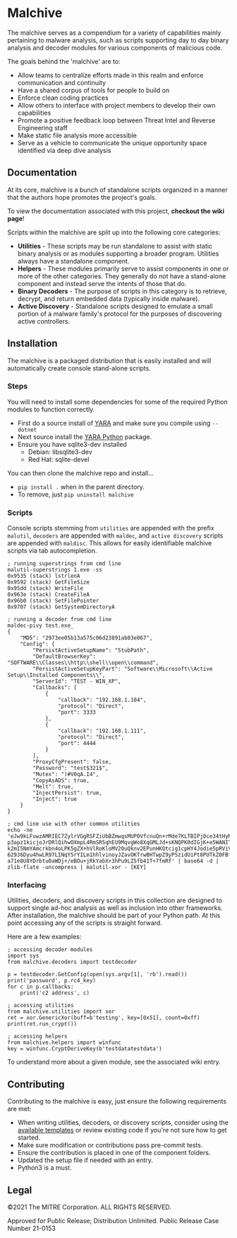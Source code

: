 # Malchive #

The malchive serves as a compendium for a variety of capabilities mainly pertaining to malware analysis, such as scripts supporting day to day binary analysis and decoder modules for various components of malicious code.

The goals behind the 'malchive' are to:
* Allow teams to centralize efforts made in this realm and enforce communication and continuity
* Have a shared corpus of tools for people to build on
* Enforce clean coding practices
* Allow others to interface with project members to develop their own capabilities
* Promote a positive feedback loop between Threat Intel and Reverse Engineering staff
* Make static file analysis more accessible
* Serve as a vehicle to communicate the unique opportunity space identified via deep dive analysis

## Documentation ##

At its core, malchive is a bunch of standalone scripts organized in a manner that the authors hope promotes the project's goals.

To view the documentation associated with this project, **checkout the wiki page**!

Scripts within the malchive are split up into the following core categories:

* **Utilities** - These scripts may be run standalone to assist with static binary analysis or as modules supporting a broader program. Utilities always have a standalone component.
* **Helpers** - These modules primarily serve to assist components in one or more of the other categories. They generally do not have a stand-alone component and instead serve the intents of those that do.
* **Binary Decoders** - The purpose of scripts in this category is to retrieve, decrypt, and return embedded data (typically inside malware).
* **Active Discovery** - Standalone scripts designed to emulate a small portion of a malware family's protocol for the purposes of discovering active controllers.

## Installation ##

The malchive is a packaged distribution that is easily installed and will automatically create console stand-alone scripts.

### Steps ###

You will need to install some dependencies for some of the required Python modules to function correctly.
* First do a source install of [YARA](https://github.com/VirusTotal/yara/releases) and make sure you compile using `--dotnet`
* Next source install the [YARA Python](https://github.com/VirusTotal/yara-python/releases/) package.
* Ensure you have sqlite3-dev installed
    - Debian: libsqlite3-dev
    - Red Hat: sqlite-devel

You can then clone the malchive repo and install...
* `pip install .` when in the parent directory.
* To remove, just `pip uninstall malchive`

### Scripts ###

Console scripts stemming from `utilities` are appended with the prefix `malutil`, `decoders` are appended with `maldec`, and `active discovery` scripts are appended with `maldisc`. This allows for easily identifiable malchive scripts via tab autocompletion.

```buildoutcfg
; running superstrings from cmd line
malutil-superstrings 1.exe -ss
0x9535 (stack) lstrlenA
0x9592 (stack) GetFileSize
0x95dd (stack) WriteFile
0x963e (stack) CreateFileA
0x96b0 (stack) SetFilePointer
0x9707 (stack) GetSystemDirectoryA

; running a decoder from cmd line
maldec-pivy test.exe_
{
    "MD5": "2973ee05b13a575c06d23891ab83e067",
    "Config": {
        "PersistActiveSetupName": "StubPath",
        "DefaultBrowserKey": "SOFTWARE\\Classes\\http\\shell\\open\\command",
        "PersistActiveSetupKeyPart": "Software\\Microsoft\\Active Setup\\Installed Components\\",
        "ServerId": "TEST - WIN_XP",
        "Callbacks": [
            {
                "callback": "192.168.1.104",
                "protocol": "Direct",
                "port": 3333
            },
            {
                "callback": "192.168.1.111",
                "protocol": "Direct",
                "port": 4444
            }
        ],
        "ProxyCfgPresent": false,
        "Password": "test$321$",
        "Mutex": ")#V0qA.I4",
        "CopyAsADS": true,
        "Melt": true,
        "InjectPersist": true,
        "Inject": true
    }
}

; cmd line use with other common utilities
echo -ne 'eJw9kLFuwzAMRIEC7ZylrVGgRSFZiUbBZmwqsMUP0VfcnuQn+rMde7KLTBIPj0ce34tHyMUJjrnw
p3apz1kicjoJrDRlQihwOXmpL4RmSR5qhEU9MqvgWo8XqGMLJd+sKNQPK0dIGjK+e5WANIT6NeOs
k2mI5NmYAmcrkbn4oLPK5gZX+hVlRoKloMV20uQknv2EPunHKQtcig1cpHY4Jodie5pRViV+rp1t
629J6Dyu4hwLR97LINqY5rYILm1hhlvinoyJZavOKTrwBHTwpZ9yPSzidUiPt8PUTkZ0FBfayWLp
a71e8U8YDrbtu0aWDj+/eBOu+jRkYabX+3hPu9LZ5fb41T+7fmRf' | base64 -d | zlib-flate -uncompress | malutil-xor - [KEY]
```

### Interfacing ###

Utilities, decoders, and discovery scripts in this collection are designed to support single ad-hoc analysis as well as inclusion into other frameworks. After installation, the malchive should be part of your Python path. At this point accessing any of the scripts is straight forward.

Here are a few examples:

```buildoutcfg
; accessing decoder modules
import sys
from malchive.decoders import testdecoder

p = testdecoder.GetConfig(open(sys.argv[1], 'rb').read())
print('password', p.rc4_key)
for c in p.callbacks:
    print('c2 address', c)

; accessing utilities
from malchive.utilities import xor
ret = xor.GenericXor(buff=b'testing', key=[0x51], count=0xff)
print(ret.run_crypt())

; accessing helpers
from malchive.helpers import winfunc
key = winfunc.CryptDeriveKey(b'testdatatestdata')
```

To understand more about a given module, see the associated wiki entry.

## Contributing ##

Contributing to the malchive is easy, just ensure the following requirements are met:
* When writing utilities, decoders, or discovery scripts, consider using the [available templates](https://github.com/mitrecnd/malchive/blob/main/malchive/extras/) or review existing code if you're not sure how to get started.
* Make sure modification or contributions pass pre-commit tests.
* Ensure the contribution is placed in one of the component folders.
* Updated the setup file if needed with an entry.
* Python3 is a must.

## Legal ##

©2021 The MITRE Corporation. ALL RIGHTS RESERVED.

Approved for Public Release; Distribution Unlimited. Public Release Case Number 21-0153
